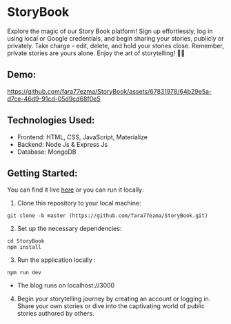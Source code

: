 # StoryBook
Explore the magic of our Story Book platform! Sign up effortlessly, log in using local or Google credentials,
and begin sharing your stories, publicly or privately. Take charge - edit, delete, and hold your stories close.
Remember, private stories are yours alone. Enjoy the art of storytelling! 📖✨
## Demo:










https://github.com/fara77ezma/StoryBook/assets/67831978/64b29e5a-d7ce-46d9-91cd-05d9cd68f0e5






## Technologies Used:
- Frontend: HTML, CSS, JavaScript, Materialize
- Backend: Node Js & Express Js
- Database: MongoDB
## Getting Started:
You can find it live [here](https://story-book-0prn.onrender.com/) or you can run it locally:
1. Clone this repository to your local machine:
```
git clone -b master (https://github.com/fara77ezma/StoryBook.git)
```
2. Set up the necessary dependencies:
```
cd StoryBook
npm install
```   
3. Run the application locally :
```
npm run dev
```
- The blog runs on localhost://3000
4. Begin your storytelling journey by creating an account or logging in. Share your own stories or dive into the captivating world of public stories authored by others.
